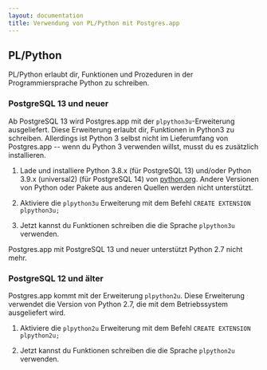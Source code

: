 ```yaml
---
layout: documentation
title: Verwendung von PL/Python mit Postgres.app
---
```


## PL/Python

PL/Python erlaubt dir, Funktionen und Prozeduren in der Programmiersprache Python zu schreiben.

### PostgreSQL 13 und neuer

Ab PostgreSQL 13 wird Postgres.app mit der `plpython3u`-Erweiterung ausgeliefert.
Diese Erweiterung erlaubt dir, Funktionen in Python3 zu schreiben.
Allerdings ist Python 3 selbst nicht im Lieferumfang von Postgres.app -- 
wenn du Python 3 verwenden willst, musst du es zusätzlich installieren.

1. Lade und installiere Python 3.8.x (für PostgreSQL 13) und/oder Python 3.9.x (universal2)
   (für PostgreSQL 14) von [python.org](https://www.python.org/downloads/macos/). 
   Andere Versionen von Python oder Pakete aus anderen Quellen werden nicht unterstützt.

2. Aktiviere die `plpython3u` Erweiterung mit dem Befehl `CREATE EXTENSION plpython3u;`

3. Jetzt kannst du Funktionen schreiben die die Sprache `plpython3u` verwenden.

Postgres.app mit PostgreSQL 13 und neuer unterstützt Python 2.7 nicht mehr.

### PostgreSQL 12 und älter

Postgres.app kommt mit der Erweiterung `plpython2u`.
Diese Erweiterung verwendet die Version von Python 2.7, die mit dem Betriebssystem ausgeliefert wird.

1. Aktiviere die `plpython2u` Erweiterung mit dem Befehl `CREATE EXTENSION plpython2u;`

2. Jetzt kannst du Funktionen schreiben die die Sprache `plpython2u` verwenden.

